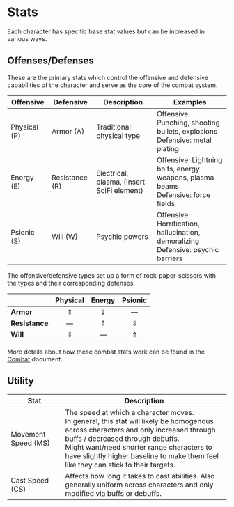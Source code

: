 # Stats
Each character has specific base stat values but can be increased in various ways.

## Offenses/Defenses
These are the primary stats which control the offensive and defensive capabilities of the character and serve as the core of the combat system.

| Offensive | Defensive | Description | Examples |
|-----------|-----------|-------------|----------|
| Physical (P) | Armor (A) | Traditional physical type | Offensive: Punching, shooting bullets, explosions <br>Defensive: metal plating |
| Energy (E) | Resistance (R) | Electrical, plasma, (insert SciFi element) | Offensive: Lightning bolts, energy weapons, plasma beams <br>Defensive: force fields |
| Psionic (S) | Will (W) | Psychic powers | Offensive: Horrification, hallucination, demoralizing <br>Defensive: psychic barriers |


The offensive/defensive types set up a form of rock-paper-scissors with the types and their corresponding defenses.

|                | Physical | Energy | Psionic |
|----------------|:--------:|:------:|:-------:|
| **Armor**      | ⇑        | ⇓      | —       |
| **Resistance** | —        | ⇑      | ⇓       |
| **Will**       | ⇓        | —      | ⇑       |

More details about how these combat stats work can be found in the [Combat](./combat.md) document.


## Utility

| Stat | Description |
|------|-------------|
| Movement Speed (MS) | The speed at which a character moves. <br>In general, this stat will likely be homogenous across characters and only increased through buffs / decreased through debuffs.<br>Might want/need shorter range characters to have slightly higher baseline to make them feel like they can stick to their targets. |
| Cast Speed (CS) | Affects how long it takes to cast abilities. Also generally uniform across characters and only modified via buffs or debuffs. |
